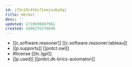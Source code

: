 ```yaml
---
id: j75n19i4t6s71eojxu6y9qi
title: Hermit
desc: ''
updated: 1710690887961
created: 1696276376840
---
```


- [[c.software.reasoner]] [[c.software.reasoner.tableau]]
- [[p.supports]] [[prdct.owl]]
- #license [[lic.lgpl]]
- [[p.used]] [[prdct.dk-brics-automaton]]